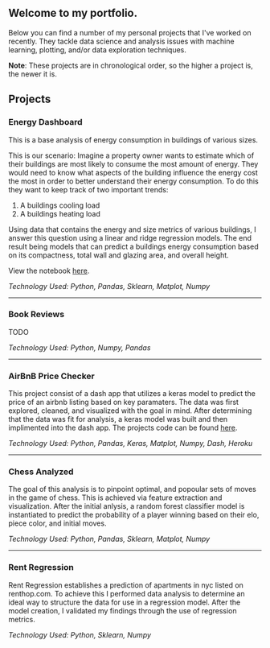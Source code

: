 ## Welcome to my portfolio.
Below you can find a number of my personal projects that I've worked on recently. They tackle data science and analysis issues with machine learning, plotting, and/or data exploration techniques.

**Note**: These projects are in chronological order, so the higher a project is, the newer it is.

## Projects

### Energy Dashboard

This is a base analysis of energy consumption in buildings of various sizes.  

This is our scenario: Imagine a property owner wants to estimate which of their buildings are most likely to consume the most amount of energy. They would need to know what aspects of the building influence the energy cost the most in order to better understand their energy consumption. To do this they want to keep track of two important trends:

1. A buildings cooling load
2. A buildings heating load

Using data that contains the energy and size metrics of various buildings, I answer this question using a linear and ridge regression models. The end result being models that can predict a buildings energy consumption based on its compactness, total wall and glazing area, and overall height.  

View the notebook [here](https://github.com/zarekivey/ds-portfolio/blob/main/Energy_Dashboard/energy_dashboard.ipynb).

_Technology Used: Python, Pandas, Sklearn, Matplot, Numpy_

---

### Book Reviews

TODO

_Technology Used: Python, Numpy, Pandas_

---

### AirBnB Price Checker

This project consist of a dash app that utilizes a keras model to predict the price of an airbnb listing based on key paramaters. The data was first explored, cleaned, and visualized with the goal in mind. After determining that the data was fit for analysis, a keras model was built and then implimented into the dash app. The projects code can be found [here](https://github.com/tt-dsft-45-AirBnb).

_Technology Used: Python, Pandas, Keras, Matplot, Numpy, Dash, Heroku_

---

### Chess Analyzed

The goal of this analysis is to pinpoint optimal, and popoular sets of moves in the game of chess. This is achieved via feature extraction and visualization. After the initial anlysis, a random forest classifier model is instantiated to predict the probability of a player winning based on their elo, piece color, and initial moves. 

_Technology Used: Python, Pandas, Sklearn, Matplot, Numpy_

---

### Rent Regression

Rent Regression establishes a prediction of apartments in nyc listed on renthop.com. To achieve this I performed data analysis to determine an ideal way to structure the data for use in a regression model. After the model creation, I validated my findings through the use of regression metrics.

_Technology Used: Python, Sklearn, Numpy_
